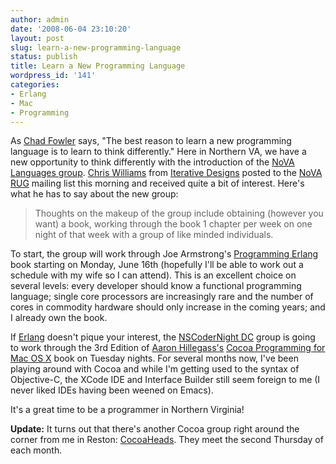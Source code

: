 ```yaml
---
author: admin
date: '2008-06-04 23:10:20'
layout: post
slug: learn-a-new-programming-language
status: publish
title: Learn a New Programming Language
wordpress_id: '141'
categories:
- Erlang
- Mac
- Programming
---
```


As [Chad Fowler](http://www.chadfowler.com/) says, "The best reason to
learn a new programming language is to learn to think differently." Here
in Northern VA, we have a new opportunity to think differently with the
introduction of the [NoVA Languages
group](http://groups.google.com/group/novalanguages). [Chris
Williams](http://www.twitter.com/voodootikigod) from [Iterative
Designs](http://www.iterativedesigns.com/) posted to the [NoVA
RUG](http://novarug.org/) mailing list this morning and received quite a
bit of interest. Here's what he has to say about the new group:

> Thoughts on the makeup of the group include obtaining (however you
> want) a book, working through the book 1 chapter per week on one night
> of that week with a group of like minded individuals.

To start, the group will work through Joe Armstrong's [Programming
Erlang](http://www.pragprog.com/titles/jaerlang/programming-erlang) book
starting on Monday, June 16th (hopefully I'll be able to work out a
schedule with my wife so I can attend). This is an excellent choice on
several levels: every developer should know a functional programming
language; single core processors are increasingly rare and the number of
cores in commodity hardware should only increase in the coming years;
and I already own the book.

If [Erlang](http://www.erlang.org/) doesn't pique your interest, the
[NSCoderNight DC](http://groups.google.com/group/nscodernightdc) group
is going to work through the 3rd Edition of [Aaron
Hillegass's](http://www.bignerdranch.com/) [Cocoa Programming for Mac OS
X](http://www.amazon.com/Cocoa-Programming-Mac-OS-3rd/dp/0321503619)
book on Tuesday nights. For several months now, I've been playing around
with Cocoa and while I'm getting used to the syntax of Objective-C, the
XCode IDE and Interface Builder still seem foreign to me (I never liked
IDEs having been weened on Emacs).

It's a great time to be a programmer in Northern Virginia!

**Update:** It turns out that there's another Cocoa group right around
the corner from me in Reston:
[CocoaHeads](http://www.cocoaheads.org/us/RestonVirginia/index.html).
They meet the second Thursday of each month.
